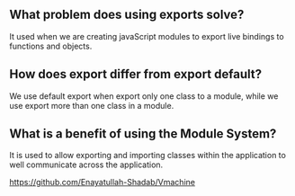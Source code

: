 ## What problem does using exports solve?
It used when we are creating javaScript modules to export live bindings to functions and objects.


## How does export differ from export default?
We use default export when export only one class to a module, while we use export more than one class in a module. 

## What is a benefit of using the Module System?
It is used to allow exporting and importing classes within the application to well communicate across the application.


https://github.com/Enayatullah-Shadab/Vmachine